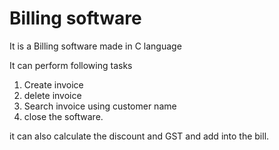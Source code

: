# Billing software

It is a Billing software made in C language

It can perform following tasks
1. Create invoice
2. delete invoice
3. Search invoice using customer name
4. close the software.

it can also calculate the discount and GST and add into the bill.
